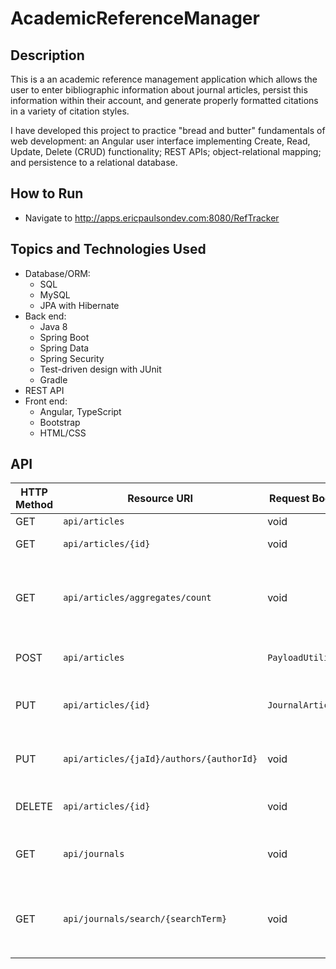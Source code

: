 # AcademicReferenceManager

## Description
This is a an academic reference management application which allows the user to enter bibliographic information about journal articles, persist this information within their account, and generate properly formatted citations in a variety of citation styles.

I have developed this project to practice "bread and butter" fundamentals of web development: an Angular user interface implementing Create, Read, Update, Delete (CRUD) functionality; REST APIs; object-relational mapping; and persistence to a relational database.

## How to Run
* Navigate to http://apps.ericpaulsondev.com:8080/RefTracker

## Topics and Technologies Used
* Database/ORM:
    * SQL
    * MySQL
    * JPA with Hibernate
* Back end:
    * Java 8
    * Spring Boot
    * Spring Data
    * Spring Security
    * Test-driven design with JUnit
    * Gradle
* REST API
* Front end:
    * Angular, TypeScript
    * Bootstrap
    * HTML/CSS

## API
| HTTP Method | Resource URI | Request Body | Returns | Functionality |
|-------------|--------------|--------------|---------|--------|
| GET         | `api/articles` |   void           | `List<JournalArticle>` | void | Gets all journal articles |
| GET | `api/articles/{id}` | void | `JournalArticle` | Gets one article by ID |
| GET | `api/articles/aggregates/count` | void | void | Obtains a total number of journal articles in the user's collection |
| POST | `api/articles` | `PayloadUtility`| `JournalArticle` | Creates a new journal article record |
| PUT | `api/articles/{id}` | `JournalArticle` |   `JournalArticle` | Replaces an existing journal article by ID |
| PUT | `api/articles/{jaId}/authors/{authorId}` | void | Associates an existing author with an existing journal article |
| DELETE | `api/articles/{id}` | void | `boolean` | Deletes an existing article by ID |
| GET | `api/journals` | void | `List<Journal>` | Gets all journals and orders by name |
| GET | `api/journals/search/{searchTerm}` | void | `List<Journal>` | Gets all journals with title or author containing the String `searchTerm` |
